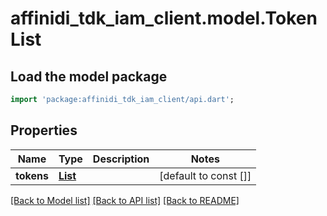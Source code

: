 # affinidi_tdk_iam_client.model.TokenList

## Load the model package

```dart
import 'package:affinidi_tdk_iam_client/api.dart';
```

## Properties

| Name       | Type                              | Description | Notes                 |
| ---------- | --------------------------------- | ----------- | --------------------- |
| **tokens** | [**List<TokenDto>**](TokenDto.md) |             | [default to const []] |

[[Back to Model list]](../README.md#documentation-for-models) [[Back to API list]](../README.md#documentation-for-api-endpoints) [[Back to README]](../README.md)
